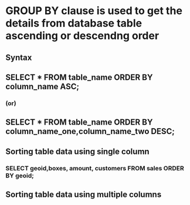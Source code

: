 # GROUP BY clause is used to get the details from database table ascending or descendng order

## Syntax

## SELECT \* FROM table_name ORDER BY column_name ASC;

### (or)

## SELECT \* FROM table_name ORDER BY column_name_one,column_name_two DESC;

## Sorting table data using single column

### SELECT geoid,boxes, amount, customers FROM sales ORDER BY geoid;

## Sorting table data using multiple columns
